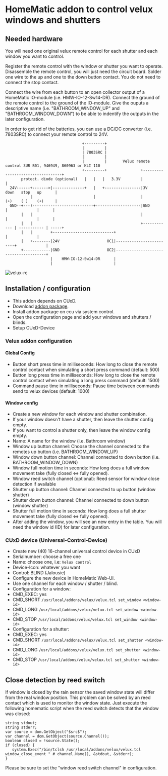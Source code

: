 # HomeMatic addon to control velux windows and shutters

## Needed hardware
You will need one original velux remote control for each shutter and each window you want to control.

Register the remote control with the window or shutter you want to operate.
Disassemble the remote control, you will just need the circuit board.
Solder one wire to the up and one to the down button contact.
You do not need to connect the stop contact.

Connect the wire from each button to an open collector output of a HomeMatic IO-module (i.e. HMW-IO-12-Sw14-DR).
Connect the ground of the remote control to the ground of the IO-module.
Give the ouputs a descriptive name (i.e. "BATHROOM_WINDOW_UP" and "BATHROOM_WINDOW_DOWN") to be able to indentify the outputs in the later configuration.

In order to get rid of the batteries, you can use a DC/DC converter (i.e. 7803SRC) to connect your remote control to 24V.

```
                                  +---------+
                                  |         |
                                  | 7803SRC |
                                  |         |
                                  |         |       Velux remote control 3UR B01, 946949, 860963 or KLI 110
                                  +---------+               +----------------------------------+
       protect. diode (optional)   |   |   |   3.3V         |                                  |
  24V------+------->|--------------+   |   +----------------|3V          down   stop   up      |
           |                           |                    |            (+)    ( )    (+)     |
  GND--+---)---------------------------+--------------------|GND          |             |      |
       |   |                                                |             |             |      |
       |   |                                                +------------ | ----------- | -----+
       |   |        +---------------------------+                         |             |
       |   +--------|24V                     OC1|-------------------------+             |
       +------------|GND                     OC2|---------------------------------------+
                    |    HMW-IO-12-Sw14-DR      |
                    |                           |
```

![velux-rc](https://github.com/j-a-n/homematic-addon-velux/raw/master/doc/velux-rc.png)

## Installation / configuration
* This addon depends on CUxD.
* Download [addon package](https://github.com/j-a-n/homematic-addon-velux/raw/master/hm-velux.tar.gz).
* Install addon package on ccu via system control.
* Open the configuration page and add your windows and shutters / blinds.
* Setup CUxD-Device

### Velux addon configuration
#### Global Config
* Button short press time in milliseconds: How long to close the remote control contact when simulating a short press command (default: 500)
* Button long press time in milliseconds: How long to close the remote control contact when simulating a long press command (default: 1500)
* Command pause time in milliseconds: Pause time between commands send to velux devices (default: 1000)

#### Window config
* Create a new window for each window and shutter combination.
* If your window doesn't have a shutter, then leave the shutter config empty.
* If you want to control a shutter only, then leave the window config empty.
 * Name: A name for the window (i.e. Bathroom window)
 * Window up button channel: Choose the channel connected to the remotes up button (i.e. BATHROOM_WINDOW_UP)
 * Window down button channel: Channel connected to down button (i.e. BATHROOM_WINDOW_DOWN)
 * Window full motion time in seconds: How long does a full window movement take (fully closed <=> fully opened).
 * Window reed switch channel (optional): Reed sensor for window close detection if available
 * Shutter up button channel: Channel connected to up button (window shutter)
 * Shutter down button channel: Channel connected to down button (window shutter)
 * Shutter full motion time in seconds: How long does a full shutter movement take (fully closed <=> fully opened).
* After adding the window, you will see an new entry in the table. Yuu will need the window id (ID) for later configuration.

### CUxD device (Universal-Control-Device)
* Create new (40) 16-channel universal control device in CUxD
 * Serialnumber: choose a free one
 * Name: choose one, i.e: `Velux control`
 * Device-Icon: whatever you want
 * Control: BLIND (Jalousie)
* Configure the new device in HomeMatic Web-UI.
* Use one channel for each window / shutter / blind.
* Configuration for a window:
 * CMD_EXEC: yes
 * CMD_SHORT `/usr/local/addons/velux/velux.tcl set_window <window-id>`
 * CMD_LONG `/usr/local/addons/velux/velux.tcl set_window <window-id>`
 * CMD_STOP `/usr/local/addons/velux/velux.tcl set_window <window-id>`
* Configuration for a shutter:
 * CMD_EXEC: yes
 * CMD_SHORT `/usr/local/addons/velux/velux.tcl set_shutter <window-id>`
 * CMD_LONG `/usr/local/addons/velux/velux.tcl set_shutter <window-id>`
 * CMD_STOP `/usr/local/addons/velux/velux.tcl set_shutter <window-id>`

## Close detection by reed switch
If window is closed by the rain sensor the saved window state will differ from the real window position.
This problem can be solved by an reed contact which is used to monitor the window state.
Just execute the following homematic script when the reed switch detects that the window was closed:
```
string stdout;
string stderr;
var source = dom.GetObject("$src$");
var channel = dom.GetObject(source.Channel());
boolean closed = !source.State();
if (closed) {
   system.Exec("/bin/tclsh /usr/local/addons/velux/velux.tcl window_close_event " # channel.Name(), &stdout, &stderr);
}
```
Please be sure to set the "window reed switch channel" in configuration.
